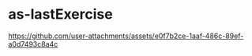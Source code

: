 # as-lastExercise

https://github.com/user-attachments/assets/e0f7b2ce-1aaf-486c-89ef-a0d7493c8a4c

